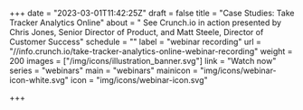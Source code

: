 +++
date = "2023-03-01T11:42:25Z"
draft = false
title = "Case Studies:  Take Tracker Analytics Online"
about = " See Crunch.io in action presented by Chris Jones, Senior Director of Product, and Matt Steele, Director of Customer Success"
schedule = ""
label = "webinar recording"
url = "//info.crunch.io/take-tracker-analytics-online-webinar-recording"
weight = 200
images = ["/img/icons/illustration_banner.svg"]
link = "Watch now"
series = "webinars"
main = "webinars"
mainicon = "img/icons/webinar-icon-white.svg"
icon = "img/icons/webinar-icon.svg"

+++
